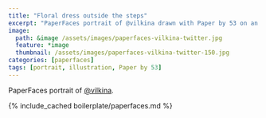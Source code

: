 ```yaml
---
title: "Floral dress outside the steps"
excerpt: "PaperFaces portrait of @vilkina drawn with Paper by 53 on an iPad."
image: 
  path: &image /assets/images/paperfaces-vilkina-twitter.jpg 
  feature: *image
  thumbnail: /assets/images/paperfaces-vilkina-twitter-150.jpg
categories: [paperfaces]
tags: [portrait, illustration, Paper by 53]
---
```


PaperFaces portrait of [@vilkina](https://twitter.com/vilkina).

{% include_cached boilerplate/paperfaces.md %}
